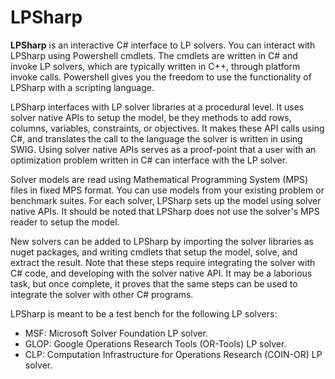 # LPSharp

__LPSharp__ is an interactive C# interface to LP solvers. You can interact with
LPSharp using Powershell cmdlets. The cmdlets are written in C# and invoke LP
solvers, which are typically written in C++, through platform invoke calls.
Powershell gives you the freedom to use the functionality of LPSharp with a
scripting language.

LPSharp interfaces with LP solver libraries at a procedural level. It uses
solver native APIs to setup the model, be they methods to add rows, columns,
variables, constraints, or objectives. It makes these API calls using C#, and
translates the call to the language the solver is written in using SWIG. Using
solver native APIs serves as a proof-point that a user with an optimization
problem written in C# can interface with the LP solver.

Solver models are read using Mathematical Programming System (MPS) files in
fixed MPS format. You can use models from your existing problem or benchmark
suites. For each solver, LPSharp sets up the model using solver native APIs. It
should be noted that LPSharp does not use the solver's MPS reader to setup the
model.

New solvers can be added to LPSharp by importing the solver libraries as nuget
packages, and writing cmdlets that setup the model, solve, and extract the
result. Note that these steps require integrating the solver with C# code, and
developing with the solver native API. It may be a laborious task, but once
complete, it proves that the same steps can be used to integrate the solver with
other C# programs.

LPSharp is meant to be a test bench for the following LP solvers:

- MSF: Microsoft Solver Foundation LP solver.
- GLOP: Google Operations Research Tools (OR-Tools) LP solver.
- CLP: Computation Infrastructure for Operations Research (COIN-OR) LP solver.